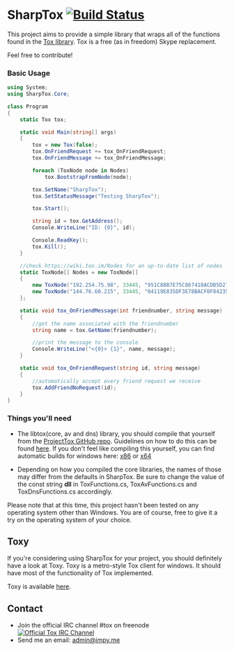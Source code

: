 SharpTox [![Build Status](http://jenkins.impy.me/job/SharpTox%20x86/badge/icon)](http://jenkins.impy.me/job/SharpTox%20x86/)
========

This project aims to provide a simple library that wraps all of the functions found in the [Tox library](https://github.com/irungentoo/ProjectTox-Core "ProjectTox GitHub repo").
Tox is a free (as in freedom) Skype replacement.

Feel free to contribute!

### Basic Usage
```csharp
using System;
using SharpTox.Core;

class Program
{
    static Tox tox;

    static void Main(string[] args)
    {
        tox = new Tox(false);
        tox.OnFriendRequest += tox_OnFriendRequest;
        tox.OnFriendMessage += tox_OnFriendMessage;

        foreach (ToxNode node in Nodes)
            tox.BootstrapFromNode(node);

        tox.SetName("SharpTox");
        tox.SetStatusMessage("Testing SharpTox");

        tox.Start();

        string id = tox.GetAddress();
        Console.WriteLine("ID: {0}", id);

        Console.ReadKey();
        tox.Kill();
    }

    //check https://wiki.tox.im/Nodes for an up-to-date list of nodes
    static ToxNode[] Nodes = new ToxNode[]
    {
        new ToxNode("192.254.75.98", 33445, "951C88B7E75C867418ACDB5D273821372BB5BD652740BCDF623A4FA293E75D2F", false),
        new ToxNode("144.76.60.215", 33445, "04119E835DF3E78BACF0F84235B300546AF8B936F035185E2A8E9E0A67C8924F", false)
    };

    static void tox_OnFriendMessage(int friendnumber, string message)
    {
        //get the name associated with the friendnumber
        string name = tox.GetName(friendnumber);

        //print the message to the console
        Console.WriteLine("<{0}> {1}", name, message);
    }

    static void tox_OnFriendRequest(string id, string message)
    {
        //automatically accept every friend request we receive
        tox.AddFriendNoRequest(id);
    }
}
```

### Things you'll need

* The libtox(core, av and dns) library, you should compile that yourself from the [ProjectTox GitHub repo](https://github.com/irungentoo/ProjectTox-Core "Tox Github repo"). Guidelines on how to do this can be found [here](https://github.com/irungentoo/toxcore/blob/master/INSTALL.md "Crosscompile guidelines"). If you don't feel like compiling this yourself, you can find automatic builds for windows here: [x86](https://jenkins.libtoxcore.so/job/toxcore_win32_dll/ "x86 dll") or [x64](https://jenkins.libtoxcore.so/job/toxcore_win64_dll/ "x64 dll")

* Depending on how you compiled the core libraries, the names of those may differ from the defaults in SharpTox. Be sure to change the value of the const string **dll** in ToxFunctions.cs, ToxAvFunctions.cs and ToxDnsFunctions.cs accordingly.

Please note that at this time, this project hasn't been tested on any operating system other than Windows. You are of course, free to give it a try on the operating system of your choice.

Toxy
-------
If you're considering using SharpTox for your project, you should definitely have a look at Toxy. Toxy is a metro-style Tox client for windows. It should have most of the functionality of Tox implemented.

Toxy is available [here](https://github.com/Reverp/Toxy-WPF).

Contact
-------
* Join the official IRC channel #tox on freenode
[![Official Tox IRC Channel](https://kiwiirc.com/buttons/irc.freenode.net/tox.png)](https://kiwiirc.com/client/irc.freenode.net/?theme=basic#tox)
* Send me an email: [admin@impy.me](mailto:admin@impy.me)

